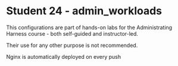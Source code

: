 # Student 24 - admin_workloads
This configurations are part of hands-on labs for the Administrating Harness course - both self-guided and instructor-led.

Their use for any other purpose is not recommended.

Nginx is automatically deployed on every push
 
